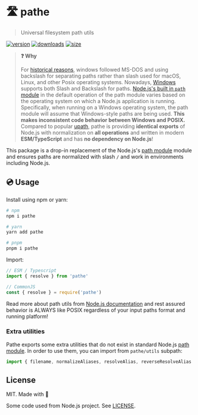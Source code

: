 # 🛣️ pathe

> Universal filesystem path utils

[![version][npm-v-src]][npm-v-href]
[![downloads][npm-d-src]][npm-d-href]
[![size][size-src]][size-href]

> **❓ Why**
>
> For [historical reasons](https://docs.microsoft.com/en-us/archive/blogs/larryosterman/why-is-the-dos-path-character), windows followed MS-DOS and using backslash for separating paths rather than slash used for macOS, Linux, and other Posix operating systems. Nowadays, [Windows](https://docs.microsoft.com/en-us/windows/win32/fileio/naming-a-file?redirectedfrom=MSDN) supports both Slash and Backslash for paths. [Node.js's built in `path` module](https://nodejs.org/api/path.html) in the default operation of the path module varies based on the operating system on which a Node.js application is running. Specifically, when running on a Windows operating system, the path module will assume that Windows-style paths are being used. **This makes inconsistent code behavior between Windows and POSIX.**
> Compared to popular [upath](https://github.com/anodynos/upath), pathe is providing **identical exports** of Node.js with normalization on **all operations** and written in modern **ESM/TypeScript** and has **no dependency on Node.js**!

This package is a drop-in replacement of the Node.js's [path module](https://nodejs.org/api/path.html) module and ensures paths are normalized with slash `/` and work in environments including Node.js.

## 💿 Usage

Install using npm or yarn:

```bash
# npm
npm i pathe

# yarn
yarn add pathe

# pnpm
pnpm i pathe
```

Import:

```js
// ESM / Typescript
import { resolve } from 'pathe'

// CommonJS
const { resolve } = require('pathe')
```

Read more about path utils from [Node.js documentation](https://nodejs.org/api/path.html) and rest assured behavior is ALWAYS like POSIX regardless of your input paths format and running platform!

### Extra utilities

Pathe exports some extra utilities that do not exist in standard Node.js [path module](https://nodejs.org/api/path.html).
In order to use them, you can import from `pathe/utils` subpath:

```js
import { filename, normalizeAliases, resolveAlias, reverseResolveAlias } from 'pathe/utils'
```

## License

MIT. Made with 💖

Some code used from Node.js project. See [LICENSE](./LICENSE).

<!-- Refs -->
[npm-v-src]: https://img.shields.io/npm/v/pathe?style=flat-square
[npm-v-href]: https://npmjs.com/package/pathe

[npm-d-src]: https://img.shields.io/npm/dm/pathe?style=flat-square
[npm-d-href]: https://npmjs.com/package/pathe

[github-actions-src]: https://img.shields.io/github/workflow/status/unjs/pathe/ci/main?style=flat-square
[github-actions-href]: https://github.com/unjs/pathe/actions?query=workflow%3Aci

[size-src]: https://packagephobia.now.sh/badge?p=pathe
[size-href]: https://packagephobia.now.sh/result?p=pathe
